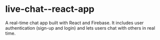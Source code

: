 # live-chat--react-app
A real-time chat app built with React and Firebase. It includes user authentication (sign-up and login) and lets users chat with others in real time.
